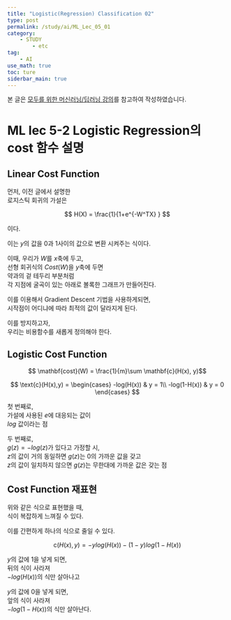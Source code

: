 ```yaml
---
title: "Logistic(Regression) Classification 02"
type: post
permalink: /study/ai/ML_Lec_05_01
category: 
    - STUDY
        - etc
tag:
    - AI
use_math: true
toc: ture
siderbar_main: true
---
```

본 글은 [모두를 위한 머신러닝/딥러닝 강의](https://hunkim.github.io/ml/)를 참고하여 작성하였습니다.  

# ML lec 5-2 Logistic Regression의 cost 함수 설명
## Linear Cost Function
먼저, 이전 글에서 설명한  
로지스틱 회귀의 가설은  

$$ H(X) = \frac{1}{1+e^{-W^TX} } $$ 

이다.  

이는 $y$의 값을 0과 1사이의 값으로 변환 시켜주는 식이다.  

이때, 우리가 $W$를 $x$축에 두고,  
선형 회귀식의 $Cost(W)$을 $y$축에 두면  
약과의 겉 테두리 부분처럼  
각 지점에 굴곡이 있는 아래로 볼록한 그래프가 만들어진다.  

이를 이용해서 Gradient Descent 기법을 사용하게되면,  
시작점이 어디냐에 따라 최적의 값이 달라지게 된다.  

이를 방지하고자,  
우리는 비용함수를 새롭게 정의해야 한다.  

## Logistic Cost Function
$$ \mathbf{cost}(W) = \frac{1}{m}\sum \mathbf{c}(H(x), y)$$

$$ \text{c}(H(x),y) = 
\begin{cases}
-log(H(x)) & y = 1\\
-log(1-H(x)) & y = 0
\end{cases} $$

첫 번째로,  
가설에 사용된 $e$에 대응되는 값이  
$log$ 값이라는 점

두 번째로,  
$g(z) = -log(z)$가 있다고 가정할 시,  
$z$의 값이 거의 동일하면 $g(z)$는 0의 가까운 값을 갖고  
$z$의 값이 일치하지 않으면 $g(z)$는 무한대에 가까운 값은 갖는 점

## Cost Function 재표현  
위와 같은 식으로 표현했을 때,  
식이 복잡하게 느껴질 수 있다.  

이를 간편하게 하나의 식으로 줄일 수 있다.  

$$ 
\text{c}(H(x),y) = 
-ylog(H(x)) - (1-y)log(1-H(x)) $$

$y$의 값에 1을 넣게 되면,  
뒤의 식이 사라져  
$-log(H(x))$의 식만 살아나고  

$y$의 값에 0을 넣게 되면,  
앞의 식이 사라져  
$-log(1- H(x))$의 식만 살아난다. 


